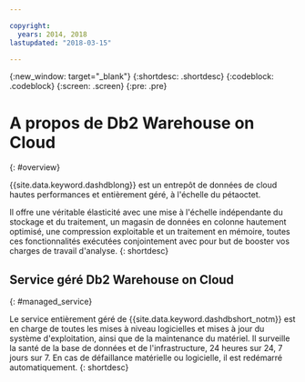 ```yaml
---

copyright:
  years: 2014, 2018
lastupdated: "2018-03-15"

---
```


<!-- Attribute definitions --> 
{:new_window: target="_blank"}
{:shortdesc: .shortdesc}
{:codeblock: .codeblock}
{:screen: .screen}
{:pre: .pre}

# A propos de Db2 Warehouse on Cloud
{: #overview}

{{site.data.keyword.dashdblong}} est un entrepôt de données de cloud hautes performances et entièrement géré, à l'échelle du pétaoctet.

Il offre une véritable élasticité avec une mise à l'échelle indépendante du stockage et du traitement, un magasin de données en colonne hautement optimisé, une compression exploitable et un traitement en mémoire, toutes ces fonctionnalités exécutées conjointement avec pour but de booster vos charges de travail d'analyse.
{: shortdesc}

## Service géré Db2 Warehouse on Cloud
{: #managed_service}

Le service entièrement géré de {{site.data.keyword.dashdbshort_notm}} est en charge de toutes les mises à
niveau logicielles et mises à jour du système d'exploitation, ainsi que de la maintenance du matériel. Il surveille la santé de la base de données et de l'infrastructure, 24 heures sur 24, 7 jours sur 7. En cas de défaillance matérielle ou logicielle, il est redémarré automatiquement.
{: shortdesc}

